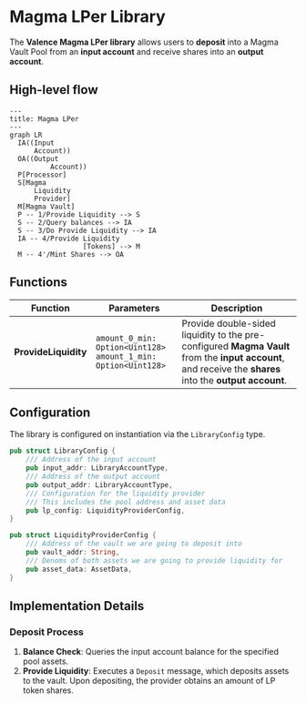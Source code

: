 # Magma LPer Library

The **Valence Magma LPer library** allows users to **deposit** into a Magma Vault Pool from an **input account** and receive shares into an **output account**.

## High-level flow

```mermaid
---
title: Magma LPer
---
graph LR
  IA((Input
      Account))
  OA((Output
          Account))
  P[Processor]
  S[Magma
      Liquidity
      Provider]
  M[Magma Vault]
  P -- 1/Provide Liquidity --> S
  S -- 2/Query balances --> IA
  S -- 3/Do Provide Liquidity --> IA
  IA -- 4/Provide Liquidity
                  [Tokens] --> M
  M -- 4'/Mint Shares --> OA

```
## Functions

| Function    | Parameters | Description |
|-------------|------------|-------------|
| **ProvideLiquidity** | `amount_0_min: Option<Uint128>` <br>`amount_1_min: Option<Uint128>` | Provide double-sided liquidity to the pre-configured **Magma Vault** from the **input account**, and receive the **shares** into the **output account**. |

## Configuration

The library is configured on instantiation via the `LibraryConfig` type.

```rust
pub struct LibraryConfig {
    /// Address of the input account 
    pub input_addr: LibraryAccountType,
    /// Address of the output account 
    pub output_addr: LibraryAccountType,
    /// Configuration for the liquidity provider
    /// This includes the pool address and asset data
    pub lp_config: LiquidityProviderConfig,
}

pub struct LiquidityProviderConfig {
    /// Address of the vault we are going to deposit into
    pub vault_addr: String,
    /// Denoms of both assets we are going to provide liquidity for
    pub asset_data: AssetData,
}
```

## Implementation Details

### Deposit Process

1. **Balance Check**: Queries the input account balance for the specified pool assets.
2. **Provide Liquidity**: Executes a `Deposit` message, which deposits assets to the vault. Upon depositing, the provider obtains an amount of LP token shares.


